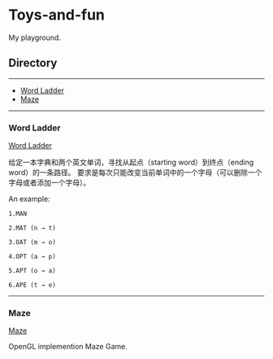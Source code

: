 # Toys-and-fun

My playground.

## Directory
-------------------------
* [Word Ladder](#word-ladder)
* [Maze](#maze)

-------------------
### Word Ladder
[Word Ladder](https://github.com/RoyLJH/Toys-and-fun/tree/master/Word%20Ladder)

  给定一本字典和两个英文单词，寻找从起点（starting word）到终点（ending word）的一条路径。
  要求是每次只能改变当前单词中的一个字母（可以删除一个字母或者添加一个字母）。

   An example:

    1.MAN

    2.MAT (n → t)

    3.OAT (m → o)

    4.OPT (a → p)

    5.APT (o → a)

    6.APE (t → e)
    
-----------------------
### Maze
[Maze](https://github.com/RoyLJH/Toys-and-fun/tree/master/Maze)

  OpenGL implemention Maze Game.
